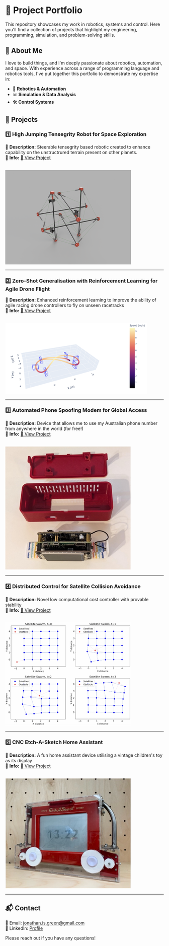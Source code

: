 # 🚀 Project Portfolio

This repository showcases my work in robotics, systems and control. Here you'll find a collection of projects that highlight my engineering, programming, simulation, and problem-solving skills.

## 📌 About Me
I love to build things, and I'm deeply passionate about robotics, automation, and space. With experience across a range of programming language and robotics tools, I've put together this portfolio to demonstrate my expertise in:
- 🤖 **Robotics & Automation**
- 📊 **Simulation & Data Analysis**
- 🛠 **Control Systems**

## 📂 Projects

### 1️⃣ **High Jumping Tensegrity Robot for Space Exploration** 
🔹 **Description:** Steerable tensegrity based robotic created to enhance capability on the unstructrured terrain present on other planets.  
🔹 **Info:** [📂 View Project](./tensegrity_robot)  
<br>

<img src="tensegrity_robot/robot_render.png" alt="pic" width="400"/>

---

### 2️⃣ **Zero-Shot Generalisation with Reinforcement Learning for Agile Drone Flight**
🔹 **Description:** Enhanced reinforcement learning to improve the ability of agile racing drone controllers to fly on unseen racetracks  
🔹 **Info:** [📂 View Project](./agile_drone_flight)  
<br>

<img src="agile_drone_flight/fig8_deploy.png" alt="pic" width="450"/>

---

### 3️⃣ **Automated Phone Spoofing Modem for Global Access**
🔹 **Description:** Device that allows me to use my Australian phone number from anywhere in the world (for free!)  
🔹 **Info:** [📂 View Project](./phone_spoofer)  
<br>

<img src="phone_spoofer/spoofer_inside.jpg" alt="pic" width="400"/>

---

### 4️⃣ **Distributed Control for Satellite Collision Avoidance**
🔹 **Description:** Novel low computational cost controller with provable stability  
🔹 **Info:** [📂 View Project](./sat_collision_avoidance)  
<br>

<img src="sat_collision_avoidance/sat_figure.png" alt="pic" width="400"/>

---

### 5️⃣ **CNC Etch-A-Sketch Home Assistant**
🔹 **Description:** A fun home assistant device utilising a vintage children's toy as its display  
🔹 **Info:** [📂 View Project](./cnc_etchasketch)  
<br>

<img src="cnc_etchasketch/sketcher_front.jpg" alt="pic" width="400"/>

---

## 📬 Contact
📧 Email: jonathan.is.green@gmail.com  
🔗 LinkedIn: [Profile](https://www.linkedin.com/in/jonathanjkg/)    

Please reach out if you have any questions!
